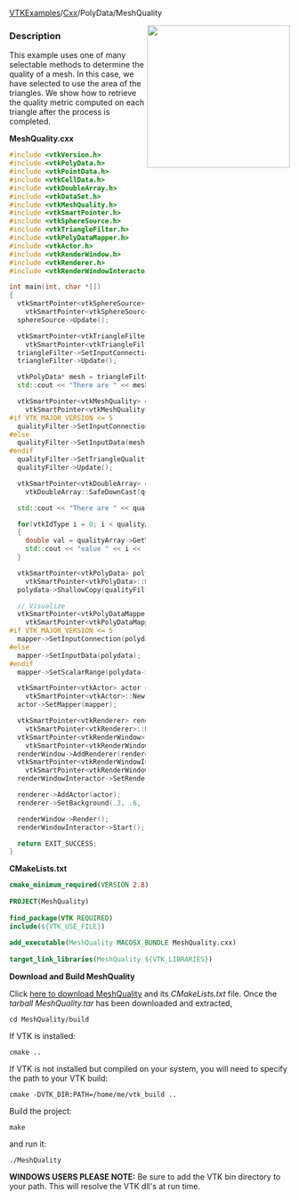 [VTKExamples](/home/)/[Cxx](/Cxx)/PolyData/MeshQuality

<img align="right" src="https://github.com/lorensen/VTKExamples/blob/gh-pages/Testing/Baseline/PolyData/TestMeshQuality.png?raw=true" width="256" />

### Description
This example uses one of many selectable methods to determine the quality of a mesh. In this case, we have selected to use the area of the triangles. We show how to retrieve the quality metric computed on each triangle after the process is completed.

**MeshQuality.cxx**
```c++
#include <vtkVersion.h>
#include <vtkPolyData.h>
#include <vtkPointData.h>
#include <vtkCellData.h>
#include <vtkDoubleArray.h>
#include <vtkDataSet.h>
#include <vtkMeshQuality.h>
#include <vtkSmartPointer.h>
#include <vtkSphereSource.h>
#include <vtkTriangleFilter.h>
#include <vtkPolyDataMapper.h>
#include <vtkActor.h>
#include <vtkRenderWindow.h>
#include <vtkRenderer.h>
#include <vtkRenderWindowInteractor.h>

int main(int, char *[])
{
  vtkSmartPointer<vtkSphereSource> sphereSource =
    vtkSmartPointer<vtkSphereSource>::New();
  sphereSource->Update();

  vtkSmartPointer<vtkTriangleFilter> triangleFilter =
    vtkSmartPointer<vtkTriangleFilter>::New();
  triangleFilter->SetInputConnection(sphereSource->GetOutputPort());
  triangleFilter->Update();

  vtkPolyData* mesh = triangleFilter->GetOutput();
  std::cout << "There are " << mesh->GetNumberOfCells() << " cells." << std::endl;

  vtkSmartPointer<vtkMeshQuality> qualityFilter =
    vtkSmartPointer<vtkMeshQuality>::New();
#if VTK_MAJOR_VERSION <= 5
  qualityFilter->SetInputConnection(mesh->GetProducerPort());
#else
  qualityFilter->SetInputData(mesh);
#endif
  qualityFilter->SetTriangleQualityMeasureToArea();
  qualityFilter->Update();

  vtkSmartPointer<vtkDoubleArray> qualityArray =
    vtkDoubleArray::SafeDownCast(qualityFilter->GetOutput()->GetCellData()->GetArray("Quality"));

  std::cout << "There are " << qualityArray->GetNumberOfTuples() << " values." << std::endl;

  for(vtkIdType i = 0; i < qualityArray->GetNumberOfTuples(); i++)
  {
    double val = qualityArray->GetValue(i);
    std::cout << "value " << i << " : " << val << std::endl;
  }

  vtkSmartPointer<vtkPolyData> polydata =
    vtkSmartPointer<vtkPolyData>::New();
  polydata->ShallowCopy(qualityFilter->GetOutput());

  // Visualize
  vtkSmartPointer<vtkPolyDataMapper> mapper =
    vtkSmartPointer<vtkPolyDataMapper>::New();
#if VTK_MAJOR_VERSION <= 5
  mapper->SetInputConnection(polydata->GetProducerPort());
#else
  mapper->SetInputData(polydata);
#endif
  mapper->SetScalarRange(polydata->GetScalarRange());

  vtkSmartPointer<vtkActor> actor =
    vtkSmartPointer<vtkActor>::New();
  actor->SetMapper(mapper);

  vtkSmartPointer<vtkRenderer> renderer =
    vtkSmartPointer<vtkRenderer>::New();
  vtkSmartPointer<vtkRenderWindow> renderWindow =
    vtkSmartPointer<vtkRenderWindow>::New();
  renderWindow->AddRenderer(renderer);
  vtkSmartPointer<vtkRenderWindowInteractor> renderWindowInteractor =
    vtkSmartPointer<vtkRenderWindowInteractor>::New();
  renderWindowInteractor->SetRenderWindow(renderWindow);

  renderer->AddActor(actor);
  renderer->SetBackground(.3, .6, .3); // Background color green

  renderWindow->Render();
  renderWindowInteractor->Start();

  return EXIT_SUCCESS;
}
```
**CMakeLists.txt**
```cmake
cmake_minimum_required(VERSION 2.8)
 
PROJECT(MeshQuality)
 
find_package(VTK REQUIRED)
include(${VTK_USE_FILE})
 
add_executable(MeshQuality MACOSX_BUNDLE MeshQuality.cxx)
 
target_link_libraries(MeshQuality ${VTK_LIBRARIES})
```

**Download and Build MeshQuality**

Click [here to download MeshQuality](https://github.com/lorensen/VTKWikiExamplesTarballs/raw/master/MeshQuality.tar) and its *CMakeLists.txt* file.
Once the *tarball MeshQuality.tar* has been downloaded and extracted,
```
cd MeshQuality/build 
```
If VTK is installed:
```
cmake ..
```
If VTK is not installed but compiled on your system, you will need to specify the path to your VTK build:
```
cmake -DVTK_DIR:PATH=/home/me/vtk_build ..
```
Build the project:
```
make
```
and run it:
```
./MeshQuality
```
**WINDOWS USERS PLEASE NOTE:** Be sure to add the VTK bin directory to your path. This will resolve the VTK dll's at run time.

